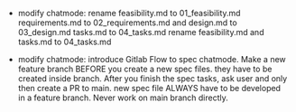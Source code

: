 - modify chatmode: rename feasibility.md to 01_feasibility.md requirements.md to 02_requirements.md and design.md to 03_design.md tasks.md to 04_tasks.md
rename feasibility.md and tasks.md to 04_tasks.md

- modify chatmode: introduce Gitlab Flow to spec chatmode. Make a new feature branch BEFORE you create a new spec files. they have to be created inside branch. After you finish the spec tasks, ask user and only then create a PR to main. new spec file ALWAYS have to be developed in a feature branch. Never work on main branch directly.
